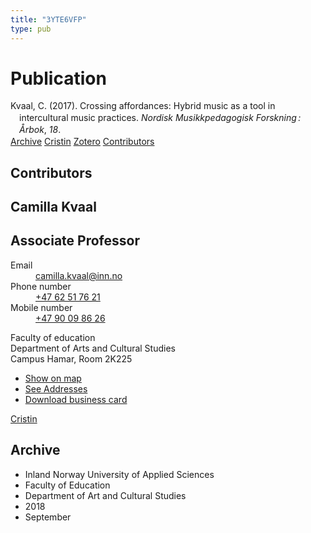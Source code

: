```yaml
---
title: "3YTE6VFP"
type: pub
---
```

<h1>Publication</h1>
<article id="csl-bib-container-3YTE6VFP" class="csl-bib-container">
  <div class="csl-bib-body" style="line-height: 1.35; padding-left: 1em; text-indent:-1em;">
  <div class="csl-entry">Kvaal, C. (2017). Crossing affordances: Hybrid music as a tool in intercultural music practices. <i>Nordisk Musikkpedagogisk Forskning&#x202F;: &#xC5;rbok</i>, <i>18</i>.</div>
</div>
  <div class="csl-bib-buttons">
    <a href="#taxonomy-article-3YTE6VFP" class="csl-bib-button">Archive</a>
    <a href="https://app.cristin.no/results/show.jsf?id=1613929" alt="Cristin URL" class="csl-bib-button">Cristin</a>
    <a href="http://zotero.org/groups/5402882/items/3YTE6VFP" alt="Zotero URL" class="csl-bib-button">Zotero</a>
    <a href="#contributors-article-3YTE6VFP" class="csl-bib-button">Contributors</a>
  </div>
  <div id="csl-bib-meta-container-3YTE6VFP"></div>
</article>
<div id="csl-bib-meta-3YTE6VFP" class="csl-bib-meta">
  <article id="contributors-article-3YTE6VFP" class="contributors-article">
    <h1>Contributors</h1>
    <div class="personas"> <div class="vrtx-hinn-person-card"> <div class="photo"> <i class="lar la-user-circle missing-person"></i> </div> <div class="info"> <hgroup><h1>Camilla Kvaal</h1> <h2>Associate Professor</h2> </hgroup><dl> <dt>Email</dt> <dd> <a href="mailto:camilla.kvaal@inn.no">camilla.kvaal@inn.no</a> </dd> <dt>Phone number</dt> <dd><a href="tel:+4762517621"> +47 62 51 76 21 </a></dd> <dt>Mobile number</dt> <dd><a href="tel:+4790098626"> +47 90 09 86 26 </a></dd> </dl> <p> Faculty of education<br> Department of Arts and Cultural Studies<br> Campus Hamar, Room 2K225 </p> <ul class="vrtx-hinn-links"> <li><a href="https://www.google.com/maps?q=60.79677,11.07479">Show on map</a></li> <li><a href="https://www.inn.no/english/find-an-employee/camilla-kvaal.html#vrtx-hinn-addresses">See Addresses</a></li> <li><a href="https://www.inn.no/english/find-an-employee/camilla-kvaal.html?vrtx=vcf">Download business card</a></li> </ul> </div> </div> <a href="https://app.cristin.no/persons/show.jsf?id=590199" alt="Cristin URL" class="personas-cristin">Cristin</a> </div>
  </article>
  <article id="taxonomy-article-3YTE6VFP" class="taxonomy-article">
    <h1>Archive</h1>
    <ul>
      <li>Inland Norway University of Applied Sciences</li>
      <li>Faculty of Education</li>
      <li>Department of Art and Cultural Studies</li>
      <li>2018</li>
      <li>September</li>
    </ul>
  </article>
</div>
